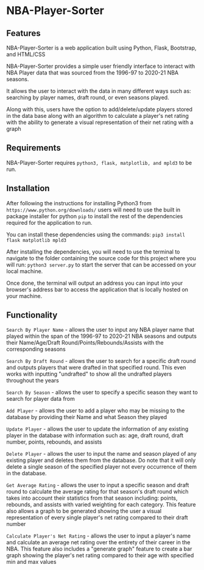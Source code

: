 # NBA-Player-Sorter

## Features
NBA-Player-Sorter is a web application built using Python, Flask, Bootstrap, and HTML/CSS


NBA-Player-Sorter provides a simple user friendly interface to interact with NBA Player data that was sourced from the 1996-97 to 2020-21 NBA seasons. 

It allows the user to interact with the data in many different ways such as: searching by player names, draft round, or even seasons played.

Along with this, users have the option to add/delete/update players stored in the data base along with an algorithm to calculate a player's net rating with the ability to generate a visual representation of their net rating with a graph

## Requirements
NBA-Player-Sorter requires `python3, flask, matplotlib, and mpld3` to be run.
## Installation
After following the instructions for installing Python3 from ```https://www.python.org/downloads/``` users will need to use the built in package installer for python `pip` to install the rest of the dependencies required for the application to run.

You can install these dependencies using the commands:
`pip3 install flask matplotlib mpld3`

After installing the dependencies, you will need to use the terminal to navigate to the folder containing the source code for this project where you will run: `python3 server.py` to start the server that can be accessed on your local machine.

Once done, the terminal will output an address you can input into your browser's address bar to access the application that is locally hosted on your machine.

## Functionality
`Search By Player Name` - allows the user to input any NBA player name that played within the span of the 1996-97 to 2020-21 NBA seasons and outputs their Name/Age/Draft Round/Points/Rebounds/Assists with the corresponding seasons

`Search By Draft Round` - allows the user to search for a specific draft round and outputs players that were drafted in that specified round. This even works with inputting "undrafted" to show all the undrafted players throughout the years

`Search By Season` - allows the user to specify a specific season they want to search for player data from

`Add Player` - allows the user to add a player who may be missing to the database by providing their Name and what Season they played

`Update Player` - allows the user to update the information of any existing player in the database with information such as: age, draft round, draft number, points, rebounds, and assists


`Delete Player` - allows the user to input the name and season played of any existing player and deletes them from the database. Do note that it will only delete a single season of the specified player not every occurrence of them in the database.

`Get Average Rating` - allows the user to input a specific season and draft round to calculate the average rating for that season's draft round which takes into account their statistics from that season including: points, rebounds, and assists with varied weighting for each category. This feature also allows a graph to be generated showing the user a visual representation of every single player's net rating compared to their draft number

`Calculate Player's Net Rating` - allows the user to input a player's name and calculate an average net rating over the entirety of their career in the NBA. This feature also includes a "generate graph" feature to create a bar graph showing the player's net rating compared to their age with specified min and max values
